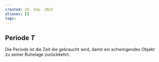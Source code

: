 ```yaml
---
created: 24. Sep. 2023
aliases: []
tags:
---
```

## Periode $T$

Die Periode ist die Zeit die gebraucht wird, damit ein schwingendes Objekt zu seiner Ruhelage zurückkehrt.